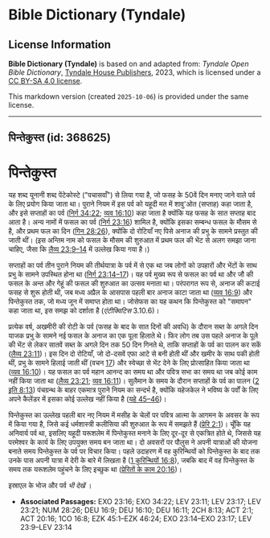 # Bible Dictionary (Tyndale)

## License Information

**Bible Dictionary (Tyndale)** is based on and adapted from: _Tyndale Open Bible Dictionary_, [Tyndale House Publishers](https://tyndaleopenresources.com/), 2023, which is licensed under a [CC BY-SA 4.0 license](https://creativecommons.org/licenses/by-sa/4.0/legalcode.en).

This markdown version (created `2025-10-06`) is provided under the same license.



--------------------------------

## पिन्तेकुस्त (id: 368625)

पिन्तेकुस्त
===========

यह शब्द यूनानी शब्द पेंटेकोस्टे ("पचासवाँ") से लिया गया है, जो फसह के 50वें दिन मनाए जाने वाले पर्व के लिए प्रयोग किया जाता था। पुराने नियम में इस पर्व को यहूदी मत में शावु'ओत (सप्ताह) कहा जाता है, और इसे सप्ताहों का पर्व ([निर्ग 34:22](https://ref.ly/Exod34:22); [व्यव 16:10](https://ref.ly/Deut16:10)) कहा जाता है क्योंकि यह फसह के सात सप्ताह बाद आता है। अन्य नामों में फसल का पर्व ([निर्ग 23:16](https://ref.ly/Exod23:16)) शामिल है, क्योंकि इसका सम्बन्ध फसल के मौसम से है, और प्रथम फल का दिन ([गिन 28:26](https://ref.ly/Num28:26)), क्योंकि दो रोटियाँ नए पिसे अनाज की प्रभु के सामने प्रस्तुत की जाती थीं। (इस अन्तिम नाम को फसल के मौसम की शुरुआत में प्रथम फल की भेंट से अलग समझा जाना चाहिए, जैसा कि [लैव्य 23:9–14](https://ref.ly/Lev23:9-Lev23:14) में उल्लेख किया गया है।)

सप्ताहों का पर्व तीन पुराने नियम की तीर्थयात्रा के पर्व में से एक था जब लोगों को उपहारों और भेंटों के साथ प्रभु के सामने उपस्थित होना था ([निर्ग 23:14–17](https://ref.ly/Exod23:14-Exod23:17))। यह पर्व मुख्य रूप से फसल का पर्व था और जौ की फसल के अन्त और गेहूं की फसल की शुरुआत का उत्सव मनाता था। परंपरागत रूप से, अनाज की कटाई फसह से शुरू होती थी, जब मध्य अप्रैल के आसपास पहली बार अनाज काटा जाता था ([व्यव 16:9](https://ref.ly/Deut16:9)) और पिन्तेकुस्त तक, जो मध्य जून में समाप्त होता था। जोसेफस का यह कथन कि पिन्तेकुस्त को "समापन" कहा जाता था, इस समझ को दर्शाता है (*एंटीक्विटिस* 3\.10\.6\)।

प्रत्येक वर्ष, अखमीरी की रोटी के पर्व (फसह के बाद के सात दिनों की अवधि) के दौरान सब्त के अगले दिन याजक प्रभु के सामने नई फसल के अनाज का एक पूला हिलाते थे। फिर लोग तब उस पहले अनाज के पूले की भेंट से लेकर सातवें सब्त के अगले दिन तक 50 दिन गिनते थे, ताकि सप्ताहों के पर्व का पालन कर सकें ([लैव्य 23:11](https://ref.ly/Lev23:11))। इस दिन दो रोटियाँ, जो दो\-दसवें एफा आटे से बनी होती थीं और खमीर के साथ पकी होती थीं, प्रभु के सामने हिलाई जाती थीं (वचन [17](https://ref.ly/Lev23:17)) और स्वेच्छा से भेंट देने के लिए प्रोत्साहित किया जाता था ([व्यव 16:10](https://ref.ly/Deut16:10))। यह फसल का पर्व महान आनन्द का समय था और पवित्र सभा का समय था जब कोई काम नहीं किया जाता था ([लैव्य 23:21](https://ref.ly/Lev23:21); [व्यव 16:11](https://ref.ly/Deut16:11))। सुलैमान के समय के दौरान सप्ताहों के पर्व का पालन ([2 इति 8:13](https://ref.ly/2Chr8:13)) पंचग्रन्थ के बाहर एकमात्र पुराने नियम का सन्दर्भ है, क्योंकि यहेजकेल ने भविष्य के पर्वों के लिए अपने कैलेंडर में इसका कोई उल्लेख नहीं किया है ([यहे 45–46](https://ref.ly/Ezek45:1-Ezek46:24))।

पिन्तेकुस्त का उल्लेख पहली बार नए नियम में मसीह के चेलों पर पवित्र आत्मा के आगमन के अवसर के रूप में किया गया है, जिसे कई धर्मशास्त्री कलीसिया की शुरुआत के रूप में समझते हैं ([प्रेरि 2:1](https://ref.ly/Acts2:1))। चूँकि यह अनिवार्य पर्व था, इसलिए यहूदी यरूशलेम में पिन्तेकुस्त मनाने के लिए दूर\-दूर से एकत्रित होते थे, जिससे यह परमेश्वर के कार्य के लिए उपयुक्त समय बन जाता था। दो अवसरों पर पौलुस ने अपनी यात्राओं की योजना बनाते समय पिन्तेकुस्त के पर्व पर विचार किया। पहले उदाहरण में वह कुरिन्थियों को पिन्तेकुस्त के बाद तक उनके पास अपनी यात्रा में देरी के बारे में लिखता है ([1 कुरिन्थियों 16:8](https://ref.ly/1Cor16:8)), जबकि बाद में वह पिन्तेकुस्त के समय तक यरूशलेम पहुंचने के लिए इच्छुक था ([प्रेरितों के काम 20:16](https://ref.ly/Acts20:16))।

इस्राएल के भोज और पर्व *भी देखें* ।

* **Associated Passages:** EXO 23:16; EXO 34:22; LEV 23:11; LEV 23:17; LEV 23:21; NUM 28:26; DEU 16:9; DEU 16:10; DEU 16:11; 2CH 8:13; ACT 2:1; ACT 20:16; 1CO 16:8; EZK 45:1–EZK 46:24; EXO 23:14–EXO 23:17; LEV 23:9–LEV 23:14

